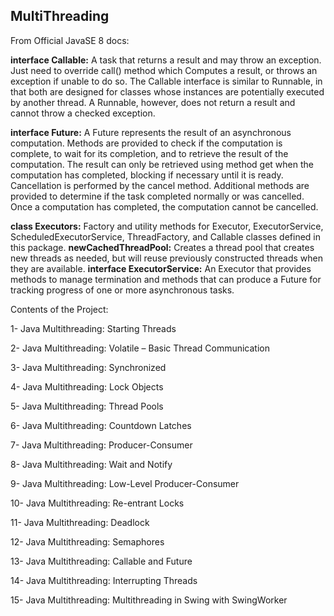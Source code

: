 ## MultiThreading

From Official JavaSE 8 docs: 

<p> <b>interface Callable:</b> A task that returns a result and may throw an exception.
  Just need to override call() method which Computes a result, or throws an exception if unable to do so.
  The Callable interface is similar to Runnable, in that both are designed for classes
  whose instances are potentially executed by another thread. A Runnable, however, 
  does not return a result and cannot throw a checked exception. 
 </p>
 <p>
  <b>interface Future:</b> A Future represents the result of an asynchronous computation. Methods are provided to check
  if the computation is complete, to wait for its completion, and to retrieve the result of the
  computation. The result can only be retrieved using method get when the computation has completed,
  blocking if necessary until it is ready. Cancellation is performed by the cancel method.
  Additional methods are provided to determine if the task completed normally or was cancelled.
  Once a computation has completed, the computation cannot be cancelled.
  </p>
  
  
  <b>class Executors:</b> Factory and utility methods for Executor, ExecutorService, 
		 ScheduledExecutorService, ThreadFactory, and Callable classes defined in this package.
	<b>newCachedThreadPool:</b> Creates a thread pool that creates new threads as needed,
		 but will reuse previously constructed threads when they are available.
	<b>interface ExecutorService:</b> An Executor that provides methods to manage termination and
		 methods that can produce a Future for tracking progress of one or more asynchronous tasks.

Contents of the Project:

1- Java Multithreading: Starting Threads

2- Java Multithreading: Volatile – Basic Thread Communication

3- Java Multithreading: Synchronized

4- Java Multithreading: Lock Objects

5- Java Multithreading: Thread Pools

6- Java Multithreading: Countdown Latches

7- Java Multithreading: Producer-Consumer

8- Java Multithreading: Wait and Notify

9- Java Multithreading: Low-Level Producer-Consumer

10- Java Multithreading: Re-entrant Locks

11- Java Multithreading: Deadlock

12- Java Multithreading: Semaphores

13- Java Multithreading: Callable and Future

14- Java Multithreading: Interrupting Threads

15- Java Multithreading: Multithreading in Swing with SwingWorker

